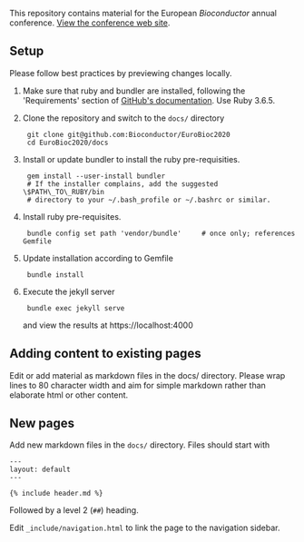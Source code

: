 This repository contains material for the European _Bioconductor_
annual conference. [View the conference web site][1].

## Setup

Please follow best practices by previewing changes locally. 

1. Make sure that ruby and bundler are installed, following the
   'Requirements' section of [GitHub's documentation][2]. Use Ruby
   3.6.5.

2. Clone the repository and switch to the `docs/` directory

        git clone git@github.com:Bioconductor/EuroBioc2020
        cd EuroBioc2020/docs

3. Install or update bundler to install the ruby pre-requisities.

        gem install --user-install bundler
        # If the installer complains, add the suggested \$PATH\_TO\_RUBY/bin
        # directory to your ~/.bash_profile or ~/.bashrc or similar.

4. Install ruby pre-requisites.

        bundle config set path 'vendor/bundle'     # once only; references Gemfile
        
5. Update installation according to Gemfile

        bundle install

6. Execute the jekyll server

        bundle exec jekyll serve
        
    and view the results at https://localhost:4000

## Adding content to existing pages

Edit or add material as markdown files in the docs/ directory. Please
wrap lines to 80 character width and aim for simple markdown rather
than elaborate html or other content.

## New pages

Add new markdown files in the `docs/` directory. Files should start with

    ---
    layout: default
    ---
    
    {% include header.md %}

Followed by a level 2 (`##`) heading.

Edit `_include/navigation.html` to link the page to the navigation
sidebar.

[1]: https://bioconductor.github.io/EuroBioc2020
[2]: https://help.github.com/articles/setting-up-your-github-pages-site-locally-with-jekyll/#requirements
